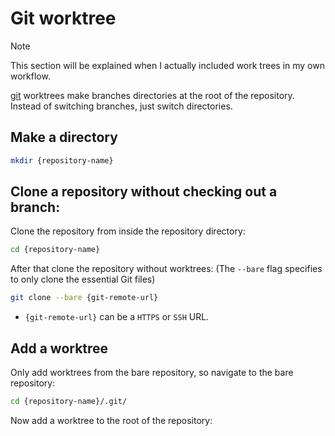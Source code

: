 # Git worktree

> [!NOTE]
> This section will be explained when I actually included work trees in my own workflow.

[git](/git.md) worktrees make branches directories at the root of the repository.
Instead of switching branches, just switch directories.

## Make a directory

```sh
mkdir {repository-name}
```

## Clone a repository without checking out a branch:

Clone the repository from inside the repository directory:

```sh
cd {repository-name}
```

After that clone the repository without worktrees: (The `--bare` flag specifies to only clone the essential Git files)

```sh
git clone --bare {git-remote-url}
```

- `{git-remote-url}` can be a `HTTPS` or `SSH` URL.

## Add a worktree

Only add worktrees from the bare repository, so navigate to the bare repository:

```sh
cd {repository-name}/.git/
```

Now add a worktree to the root of the repository:

```sh
git worktree add ../{branch-name}
```

Now the directory structure should look something like this: (as an example this repository has been used)

```
second-brain
├── second-brain/.git/
└── main/
```

To switch to branch `main`, simply `cd main`.

## Add a worktree with a new branch

Make sure to be in the bare repository when managing worktrees.

```sh
git worktree add -b {new-branch-name} ../{worktree-name}
```

- `{branch-name}` is the name of the new branch
- `{worktree-name}` is the name of directory (worktree)

## Add a worktree based on a remote branch

```sh
git worktree add {worktree-name} {remote-branch-name}
```

> [!TIP]
> When the worktree [git-commit](/git-commit.md) log does not line up with the remote [git-commit](/git-commit.md) log for that specific branch, it is probably because `{remote-branch-name}` was not the correct remote branch name when executing the `git worktree add` command.

## Remove a worktree

Remove worktrees from the bare repository:

```sh
cd {repository-name}/.git/
```

Remove a worktree by executing the following command:

```sh
git worktree remove {worktree-name}
```

For a full reference to worktrees see the official [Git worktree documentation](https://git-scm.com/docs/git-worktree).
